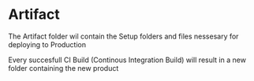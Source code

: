 # Artifact

The Artifact folder wil contain the Setup folders and files nessesary for deploying to Production

Every succesfull CI Build (Continous Integration Build) will result in a new folder containing the new product
